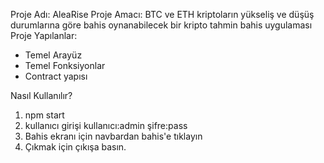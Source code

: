 Proje Adı: AleaRise
Proje Amacı: BTC ve ETH kriptoların yükseliş ve düşüş durumlarına göre bahis oynanabilecek bir kripto tahmin bahis uygulaması
Proje Yapılanlar:
- Temel Arayüz
- Temel Fonksiyonlar
- Contract yapısı

Nasıl Kullanılır?
1. npm start
2. kullanıcı girişi kullanıcı:admin şifre:pass
3. Bahis ekranı için navbardan bahis'e tıklayın
4. Çıkmak için çıkışa basın.